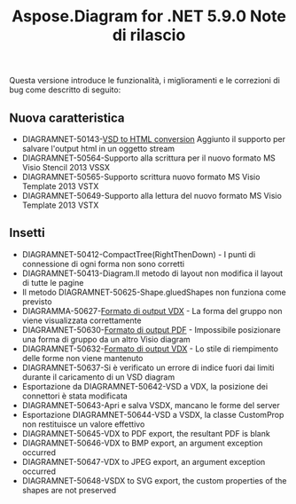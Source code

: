 ﻿---
title: Aspose.Diagram for .NET 5.9.0 Note di rilascio
type: docs
weight: 10
url: /it/net/aspose-diagram-for-net-5-9-0-release-notes/
---
Questa versione introduce le funzionalità, i miglioramenti e le correzioni di bug come descritto di seguito:
## **Nuova caratteristica**
- DIAGRAMNET-50143-[VSD to HTML conversion](https://docs.aspose.com/diagram/net/convert-visio-to-html/) Aggiunto il supporto per salvare l'output html in un oggetto stream
- DIAGRAMNET-50564-Supporto alla scrittura per il nuovo formato MS Visio Stencil 2013 VSSX
- DIAGRAMNET-50565-Supporto scrittura nuovo formato MS Visio Template 2013 VSTX
- DIAGRAMNET-50649-Supporto alla lettura del nuovo formato MS Visio Template 2013 VSTX
## **Insetti**
- DIAGRAMNET-50412-CompactTree(RightThenDown) - I punti di connessione di ogni forma non sono corretti
- DIAGRAMNET-50413-Diagram.Il metodo di layout non modifica il layout di tutte le pagine
- Il metodo DIAGRAMNET-50625-Shape.gluedShapes non funziona come previsto
- DIAGRAMMA-50627-[Formato di output VDX](https://docs.aspose.com/diagram/net/convert-visio-to-other-files/) - La forma del gruppo non viene visualizzata correttamente
- DIAGRAMNET-50630-[Formato di output PDF](https://docs.aspose.com/diagram/net/convert-visio-to-pdf/) - Impossibile posizionare una forma di gruppo da un altro Visio diagram
- DIAGRAMNET-50632-[Formato di output VDX](https://docs.aspose.com/diagram/net/convert-visio-to-other-files/) - Lo stile di riempimento delle forme non viene mantenuto
- DIAGRAMNET-50637-Si è verificato un errore di indice fuori dai limiti durante il caricamento di un VSD diagram
- Esportazione da DIAGRAMNET-50642-VSD a VDX, la posizione dei connettori è stata modificata
- DIAGRAMNET-50643-Apri e salva VSDX, mancano le forme del server
- Esportazione DIAGRAMNET-50644-VSD a VSDX, la classe CustomProp non restituisce un valore effettivo
- DIAGRAMNET-50645-VDX to PDF export, the resultant PDF is blank 
- DIAGRAMNET-50646-VDX to BMP export, an argument exception occurred 
- DIAGRAMNET-50647-VDX to JPEG export, an argument exception occurred 
- DIAGRAMNET-50648-VSDX to SVG export, the custom properties of the shapes are not preserved
